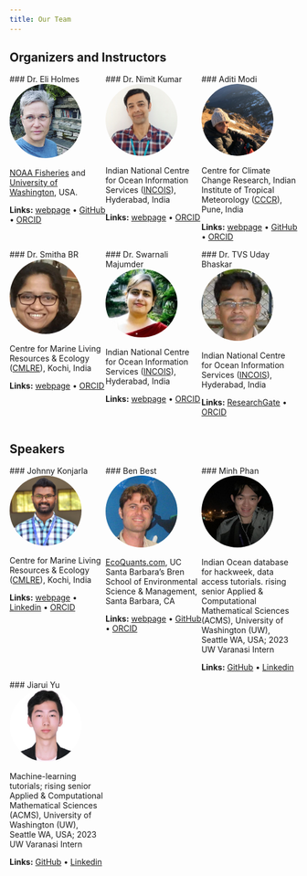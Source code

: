 ```yaml
---
title: Our Team
---
```


<style>
/* container */
.columns-3 {
    width: 100%;
    display:flex;
}
/* columns */
.columns-3 > * {
    width: calc(100% / 3);
}
/* Optional */
.bg-red {
  background-color: red;
}
.bg-pink {
    background-color: pink;
}
.bg-orange {
    background-color: orange;
}
</style>

## Organizers and Instructors

<div class="columns-3">

<div>
### Dr. Eli Holmes

<img src="images/Eli.png" alt="Eli Holmes" style="width:75%; ; border-radius: 50%;">

<!--
 ![](images/Eli.png){width=75% fig-alt="picture of Eli Holmes"}
-->

[NOAA Fisheries](https://www.fisheries.noaa.gov/) and [University of Washington](https://fish.uw.edu/), USA.

**Links:** [webpage](https://eeholmes.github.io/) &#x2022;  [GitHub](https://github.com/eeholmes)  &#x2022; [ORCID](https://orcid.org/0000-0001-9128-8393)
</div>

<div>
### Dr. Nimit Kumar

<img src="images/nimit.png" alt="Nimit Kumar" style="width:75%; ; border-radius: 50%;">

<!--
![](images/nimit.png){width=75% fig-alt="picture of Nimit Kumar"}
-->

Indian National Centre for Ocean Information Services ([INCOIS](https://incois.gov.in/)), Hyderabad, India

**Links:** [webpage](https://oceanexpert.org/expert/Nimit)  &#x2022; [ORCID](https://orcid.org/0000-0002-3815-5919)
</div>

<div>
### Aditi Modi

<img src="images/aditi.png" alt="Aditi Modi" style="width:75%; ; border-radius: 50%;">

Centre for Climate Change Research, Indian Institute of Tropical Meteorology ([CCCR](http://cccr.tropmet.res.in/home/index.jsp)), Pune, India

**Links:** [webpage](https://aditimodi.github.io/)  &#x2022; [GitHub](https://github.com/aditimodi)  &#x2022; [ORCID](https://orcid.org/0000-0002-2044-5256)

</div>
</div>

<div class="columns-3">


<div>
### Dr. Smitha BR

<img src="images/smitha.jpeg" alt="Smitha BR" style="width:75%; ; border-radius: 50%;">

Centre for Marine Living Resources & Ecology ([CMLRE](https://www.cmlre.gov.in/)), Kochi, India

**Links:** [webpage](https://www.researchgate.net/profile/Smitha-Br)  &#x2022; [ORCID](https://orcid.org/0000-0003-3470-9272)

</div>

<div>
### Dr. Swarnali Majumder

<img src="images/swarnali.jpeg" alt="Swarnali Majumder" style="width:75%; ; border-radius: 50%;">

Indian National Centre for Ocean Information Services ([INCOIS](https://incois.gov.in/)), Hyderabad, India

**Links:** [webpage](https://www.researchgate.net/profile/Swarnali-Majumder)  &#x2022; [ORCID](https://orcid.org/0000-0001-9917-4454)

</div>
<div>
### Dr. TVS Uday Bhaskar

<img src="images/Uday.jpeg" alt="Udaya Bhaskar" style="width:75%; ; border-radius: 50%;">

<!--
![](images/Uday.jpeg){width=75% fig-alt="Uday Bhaskar"}
-->

Indian National Centre for Ocean Information Services ([INCOIS](https://incois.gov.in/)), Hyderabad, India

**Links:** [ResearchGate](https://www.researchgate.net/profile/Tvs-Udaya-Bhaskar)   &#x2022; [ORCID](https://orcid.org/0000-0001-6438-5016)
</div>
</div>

## Speakers

<div class="columns-3">

<div>
### Johnny Konjarla

<img src="images/johnny.jpeg" alt="Johnny Konjarla" style="width:75%; ; border-radius: 50%;">

Centre for Marine Living Resources & Ecology ([CMLRE](https://www.cmlre.gov.in/)), Kochi, India

**Links:** [webpage](https://oceanexpert.org/expert/33322) &#x2022;  [Linkedin](https://www.linkedin.com/in/johnny-konjarla-59b37152/) &#x2022; [ORCID](https://orcid.org/0000-0003-3181-0498)

</div>
<div>
### Ben Best

<img src="images/bbest.jpeg" alt="Ben Best" style="width:75%; ; border-radius: 50%;">

[EcoQuants.com](https://ecoquants.com/), UC Santa Barbara’s Bren School of Environmental Science & Management, Santa Barbara, CA

**Links:** [webpage](https://bbest.github.io/about.html) &#x2022;  [GitHub](https://github.com/bbest) &#x2022; [ORCID](https://orcid.org/0000-0002-2686-0784)

</div>
<div>
### Minh Phan

<img src="images/minh.jpeg" alt="Minh Phan" style="width:75%; ; border-radius: 50%;">

<!--
![](images/minh.jpeg){width=75% fig-alt="Minh Phan"}
-->

Indian Ocean database for hackweek, data access tutorials. rising senior Applied & Computational Mathematical Sciences (ACMS), University of Washington (UW), Seattle WA, USA; 2023 UW Varanasi Intern

**Links:** [GitHub](https://github.com/minhphan03) &#x2022;  [Linkedin](https://www.linkedin.com/in/minhphan0612/)
</div>
</div>

<div class="columns-3">

<div>
### Jiarui Yu

<img src="images/jiarui.jpeg" alt="Jiarui Yu" style="width:75%; ; border-radius: 50%;">

<!--
![](images/jiarui.jpeg){width=75% fig-alt="Jiarui Yu"}
-->

Machine-learning tutorials; rising senior Applied & Computational Mathematical Sciences (ACMS), University of Washington (UW), Seattle WA, USA; 2023 UW Varanasi Intern

**Links:** [GitHub](https://github.com/NaNa7Miiii) &#x2022;  [Linkedin](https://www.linkedin.com/in/jiarui-yu-0b0ab522b/)

</div>
</div>





